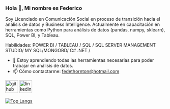 ### Hola 👋, Mi nombre es Federico
Soy Licenciado en Comunicación Social en proceso de transición hacia el análisis de datos y Business Intelligence. Actualmente en capacitación en herramientas como Python para análisis de datos (pandas, numpy, sklearn), SQL, Power BI, y Tableau. 

Habilidades: POWER BI / TABLEAU / SQL / SQL SERVER MANAGEMENT STUDIO/ MY SQL/MONGOBD/ C# .NET / 

- 🌱 Estoy aprendiendo todas las herramientas necesarias para poder trabajar en análisis de datos. 
- 📫 Cómo contactarme: fedethornton@hotmail.com 


[<img src='https://cdn.jsdelivr.net/npm/simple-icons@3.0.1/icons/github.svg' alt='github' height='40'>](https://github.com/FedericoThornton)  [<img src='https://cdn.jsdelivr.net/npm/simple-icons@3.0.1/icons/linkedin.svg' alt='linkedin' height='40'>](https://www.linkedin.com/in/federico-thornton-3134a016//)  

[![Top Langs](https://github-readme-stats.vercel.app/api/top-langs/?username=FedericoThornton)](https://github.com/anuraghazra/github-readme-stats)

